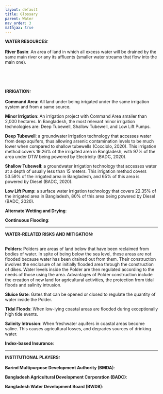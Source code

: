 ```yaml
---
layout: default
title: Glossary
parent: Water
nav_order: 3
mathjax: true
---
```



<b>WATER RESOURCES:</b> <br> <br>
<b>River Basin</b>: An area of land in which all excess water will be drained by the same main river or any its affluents (smaller water streams that flow into the main one). <br>

<br><br><br>


<b>IRRIGATION:</b> <br> <br>
<b>Command Area</b>: All land under being irrigated under the same irrigation system and from a same source.  <br>

<b>Minor Irrigation</b>: An irrigation project with Command Area smaller than 2,000 hectares. In Bangladesh, the most relevant minor irrigation technologies are: Deep Tubewell,  Shallow Tubewell, and Low Lift Pumps.  <br>

<b>Deep Tubewell</b>: a groundwater irrigation technology that accesses water from deep aquifers, thus allowing arsenic contamination levels to be much lower when compared to shallow tubewells (Cocciolo, 2020). This irrigation method covers 19.26% of the irrigated area in Bangladesh, with 97% of the area under DTW being powered by Electricity (BADC, 2020).<br>

<b>Shallow Tubewell</b>: a groundwater irrigation technology that accesses water at a depth of usually less than 15 meters. This irrigation method covers 53.59% of the irrigated area in Bangladesh, and 65% of this area is powered by Diesel (BADC, 2020). <br>

<b>Low Lift Pump</b>: a surface water irrigation technology that covers 22.35% of the irrigated area in Bangladesh, 80% of this area being powered by Diesel (BADC, 2020). <br>


<b>Alternate Wetting and Drying</b>:  <br>

<b>Continuous Flooding</b>:  <br>

<hr>

<b>WATER-RELATED RISKS AND MITIGATION:</b> <br> <br>

<b>Polders</b>: Polders are areas of land below that have been reclaimed from bodies of water. In spite of being below the sea level, these areas are not flooded because water has been drained out from them. Their construction involves the enclosure of an initially flooded area through the construction of dikes. Water levels inside the Polder are then regulated according to the needs of those using the area. Advantages of Polder construction include the creation of new land for agricultural activities, the protection from tidal floods and salinity intrusion.  <br>

<b>Sluice Gate</b>: Gates that can be opened or closed to regulate the quantity of water inside the Polder. <br>

<b>Tidal Floods</b>: When low-lying coastal areas are flooded during exceptionally high tide events. <br>

<b>Salinity Intrusion</b>: When freshwater aquifers in coastal areas become saline. This causes agricultural losses, and degrades sources of drinking water. <br>

<b>Index-based Insurance</b>: <br>

<hr>

<b>INSTITUTIONAL PLAYERS:</b> <br> <br>
<b>Barind Multipurpose Development Authority (BMDA)</b>: <br>

<b>Bangladesh Agricultural Development Corporation (BADC)</b>: <br>

<b>Bangladesh Water Development Board (BWDB)</b>: <br>
